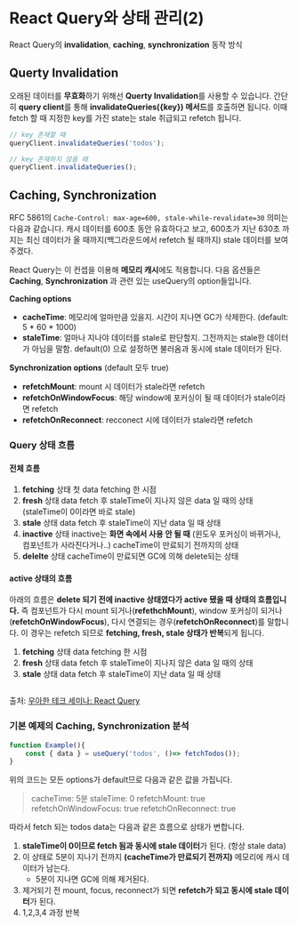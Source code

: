 # React Query와 상태 관리(2)

React Query의 **invalidation**, **caching**, **synchronization** 동작 방식

## Querty Invalidation
오래된 데이터를 **무효화**하기 위해선 **Querty Invalidation**를 사용할 수 있습니다.
간단히 **query client**를 통해 **invalidateQueries({key}) 메서드**를 호출하면 됩니다.
이때 fetch 할 때 지정한 key를 가진 state는 stale 취급되고 refetch 됩니다.

```javascript
// key 존재할 때
queryClient.invalidateQueries('todos');

// key 존재하지 않을 때
queryClient.invalidateQueries();
```

## Caching, Synchronization
RFC 5861의 `Cache-Control: max-age=600, stale-while-revalidate=30` 의미는 다음과 같습니다.
캐시 데이터를 600초 동안 유효하다고 보고, 600초가 지난 630초 까지는 최신 데이터가 올 때까지(백그라운드에서 refetch 될 때까지) stale 데이터를 보여주겠다.

React Query는 이 컨셉을 이용해 **메모리 캐시**에도 적용합니다. 다음 옵션들은 **Caching**, **Synchronization** 과 관련 있는 useQuery의 option들입니다.

**Caching options**
- **cacheTime**: 메모리에 얼마만큼 있을지. 시간이 지나면 GC가 삭제한다. (default: 5 * 60 * 1000)
- **staleTime**: 얼마나 지나야 데이터를 stale로 판단할지. 그전까지는 stale한 데이터가 아님을 말함. default(0) 으로 설정하면 불러옴과 동시에 stale 데이터가 된다.

**Synchronization options** (default 모두 true)
- **refetchMount**: mount 시 데이터가 stale라면 refetch
- **refetchOnWindowFocus**: 해당 window에 포커싱이 될 때 데이터가 stale이라면 refetch
- **refetchOnReconnect**: recconect 시에 데이터가 stale라면 refetch

### Query 상태 흐름
#### 전체 흐름
1. **fetching** 상태
    첫 data fetching 한 시점
2. **fresh** 상태
    data fetch 후 staleTime이 지나지 않은 data 일 때의 상태 (staleTime이 0이라면 바로 stale)
3. **stale** 상태
    data fetch 후 staleTime이 지난 data 일 때 상태
4. **inactive** 상태
    inactive는 **화면 속에서 사용 안 될 때** (윈도우 포커싱이 바뀌거나, 컴포넌트가 사라진다거나..)
    cacheTime이 만료되기 전까지의 상태
5. **delelte** 상태
    cacheTime이 만료되면 GC에 의해 delete되는 상태

#### active 상태의 흐름
아래의 흐름은 **delete 되기 전에 inactive 상태였다가 active 됐을 때 상태의 흐름입니다.** 즉 컴포넌트가 다시 mount 되거나(**refethchMount**), window 포커싱이 되거나(**refetchOnWindowFocus**), 다시 연결되는 경우(**refetchOnReconnect**)를 말합니다. 이 경우는 refetch 되므로 **fetching, fresh, stale 상태가 반복**되게 됩니다.
1. **fetching** 상태
    data fetching 한 시점
2. **fresh** 상태
    data fetch 후 staleTime이 지나지 않은 data 일 때의 상태 
3. **stale** 상태
    data fetch 후 staleTime이 지난 data 일 때 상태

<img src="https://user-images.githubusercontent.com/59330828/158585061-72b25acf-dc71-453e-bc94-5feb64c7d2eb.png" alt=""/>

출처: [우아한 테크 세미나: React Query](https://www.youtube.com/watch?v=MArE6Hy371c)

### 기본 예제의 Caching, Synchronization 분석
```javascript
function Example(){
    const { data } = useQuery('todos', ()=> fetchTodos());
}
```
위의 코드는 모든 options가 default므로 다음과 같은 값을 가집니다.
>cacheTime: 5분
staleTime: 0
refetchMount: true
refetchOnWindowFocus: true
refetchOnReconnect: true

따라서 fetch 되는 todos data는 다음과 같은 흐름으로 상태가 변합니다.
1. **staleTime이 0이므로 fetch 됨과 동시에 stale 데이터**가 된다. (항상 stale data)
2. 이 상태로 5분이 지나기 전까지 **(cacheTime가 만료되기 전까지)** 메모리에 캐시 데이터가 남는다.
    - 5분이 지나면 GC에 의해 제거된다.
3. 제거되기 전 mount, focus, reconnect가 되면 **refetch가 되고 동시에 stale 데이터**가 된다.
4. 1,2,3,4 과정 반복




